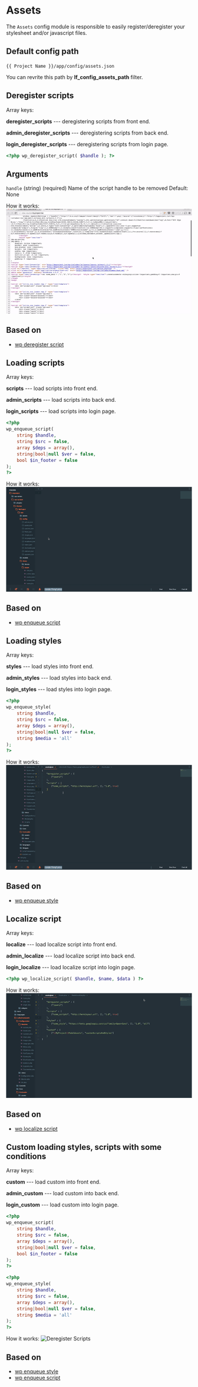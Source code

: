 Assets
===

The `Assets` config module is responsible to easily register/deregister your stylesheet and/or javascript files. 

Default config path
---
`{{ Project Name }}/app/config/assets.json`

You can revrite this path by __lf\_config\_assets\_path__ filter.

Deregister scripts
---
Array keys:

__deregister\_scripts__ --- deregistering scripts from front end.

__admin\_deregister\_scripts__ --- deregistering scripts from back end.

__login\_deregister\_scripts__ --- deregistering scripts from login page.


```php
<?php wp_deregister_script( $handle ); ?>
```

## Arguments
`handle`
(string) (required) Name of the script handle to be removed
Default: None

How it works: ![Deregister Scripts](images/deregister_scripts.gif)

## Based on
* [wp deregister script](https://codex.wordpress.org/Function_Reference/wp_deregister_script)


Loading scripts
---
Array keys:

__scripts__ --- load scripts into front end.

__admin\_scripts__ --- load scripts into back end.

__login\_scripts__ --- load scripts into login page.

```php
<?php
wp_enqueue_script(
    string $handle,
    string $src = false,
    array $deps = array(),
    string|bool|null $ver = false,
    bool $in_footer = false
);
?>
```

How it works: ![Deregister Scripts](images/scripts.gif)

## Based on
* [wp enqueue script](https://codex.wordpress.org/Function_Reference/wp_enqueue_script)

Loading styles
---
Array keys:

__styles__ --- load styles into front end.

__admin\_styles__ --- load styles into back end.

__login\_styles__ --- load styles into login page.

```php
<?php
wp_enqueue_style(
    string $handle,
    string $src = false,
    array $deps = array(),
    string|bool|null $ver = false,
    string $media = 'all'
);
?>
```

How it works: ![Deregister Scripts](images/styles.gif)

## Based on
* [wp enqueue style](https://codex.wordpress.org/Function_Reference/wp_enqueue_style)

Localize script
---
Array keys:

__localize__ --- load localize script into front end.

__admin\_localize__ --- load localize script into back end.

__login\_localize__ --- load localize script into login page.

```php
<?php wp_localize_script( $handle, $name, $data ) ?>
```

How it works: ![Deregister Scripts](images/localize.gif)

## Based on
* [wp localize script](https://codex.wordpress.org/Function_Reference/wp_localize_script)

Custom loading styles, scripts with some conditions
---
Array keys:

__custom__ --- load custom into front end.

__admin\_custom__ --- load custom into back end.

__login\_custom__ --- load custom into login page.

```php
<?php
wp_enqueue_script(
    string $handle,
    string $src = false,
    array $deps = array(),
    string|bool|null $ver = false,
    bool $in_footer = false
);
?>
```

```php
<?php
wp_enqueue_style(
    string $handle,
    string $src = false,
    array $deps = array(),
    string|bool|null $ver = false,
    string $media = 'all'
);
?>
```

How it works: ![Deregister Scripts](images/custom.gif)

## Based on
* [wp enqueue style](https://codex.wordpress.org/Function_Reference/wp_enqueue_style)
* [wp enqueue script](https://codex.wordpress.org/Function_Reference/wp_enqueue_script)
